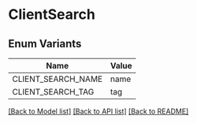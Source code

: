 # ClientSearch

## Enum Variants

| Name | Value |
|---- | -----|
| CLIENT_SEARCH_NAME | name |
| CLIENT_SEARCH_TAG | tag |


[[Back to Model list]](../README.md#documentation-for-models) [[Back to API list]](../README.md#documentation-for-api-endpoints) [[Back to README]](../README.md)


